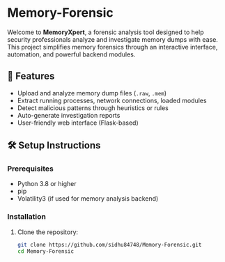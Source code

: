 # Memory-Forensic

Welcome to **MemoryXpert**, a forensic analysis tool designed to help security professionals analyze and investigate memory dumps with ease. This project simplifies memory forensics through an interactive interface, automation, and powerful backend modules.

## 🚀 Features

- Upload and analyze memory dump files (`.raw`, `.mem`)
- Extract running processes, network connections, loaded modules
- Detect malicious patterns through heuristics or rules
- Auto-generate investigation reports
- User-friendly web interface (Flask-based)

## 🛠️ Setup Instructions

### Prerequisites

- Python 3.8 or higher
- pip
- Volatility3 (if used for memory analysis backend)

### Installation

1. Clone the repository:
   ```bash
   git clone https://github.com/sidhu84748/Memory-Forensic.git
   cd Memory-Forensic
